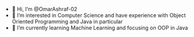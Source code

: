- 👋 Hi, I’m @OmarAshraf-02
- 👀 I’m interested in Computer Science and have experience with Object Oriented Programming and Java in particular
- 🌱 I’m currently learning Machine Learning and focusing on OOP in Java

<!---
OmarAshraf-02/OmarAshraf-02 is a ✨ special ✨ repository because its `README.md` (this file) appears on your GitHub profile.
You can click the Preview link to take a look at your changes.
--->
